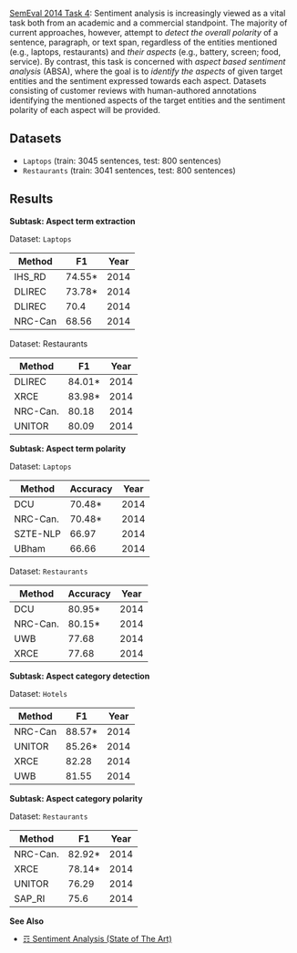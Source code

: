 [SemEval 2014 Task 4](http://alt.qcri.org/semeval2014/task4/): Sentiment analysis is increasingly viewed as a vital task both from an academic and a commercial standpoint. The majority of current approaches, however, attempt to *detect the overall polarity* of a sentence, paragraph, or text span, regardless of the entities mentioned (e.g., laptops, restaurants) and *their aspects* (e.g., battery, screen; food, service). By contrast, this task is concerned with *aspect based sentiment analysis* (ABSA), where the goal is to *identify the aspects* of given target entities and the sentiment expressed towards each aspect. Datasets consisting of customer reviews with human-authored annotations identifying the mentioned aspects of the target entities and the sentiment polarity of each aspect will be provided.

## Datasets

* `Laptops` (train: 3045 sentences, test: 800 sentences)
* `Restaurants` (train: 3041 sentences, test: 800 sentences)


## Results

**Subtask: Aspect term extraction**

Dataset: `Laptops`

| Method   	| F1     	| Year 	|
|----------	|--------	|------	|
| IHS_RD  	| 74.55* 	| 2014 	|
| DLIREC 	| 73.78* 	| 2014 	|
| DLIREC   	| 70.4  	| 2014 	|
| NRC-Can   	| 68.56  	| 2014 	|

Dataset: Restaurants

| Method   	| F1    	| Year 	|
|----------	|--------	|------	|
| DLIREC  	| 84.01* 	| 2014 	|
| XRCE 	        | 83.98* 	| 2014 	|
| NRC-Can.   	| 80.18  	| 2014 	|
| UNITOR   	| 80.09  	| 2014 	|

**Subtask: Aspect term polarity**

Dataset: `Laptops`

| Method   	| Accuracy     	| Year 	|
|----------	|--------	|------	|
| DCU  	        | 70.48* 	| 2014 	|
| NRC-Can.  	| 70.48* 	| 2014 	|
| SZTE-NLP   	| 66.97 	| 2014 	|
| UBham   	| 66.66  	| 2014 	|

Dataset: `Restaurants`

| Method   	| Accuracy    	| Year 	|
|----------	|--------	|------	|
| DCU    	| 80.95* 	| 2014 	|
| NRC-Can. 	| 80.15* 	| 2014 	|
| UWB   	| 77.68  	| 2014 	|
| XRCE   	| 77.68  	| 2014 	|

**Subtask: Aspect category detection**

Dataset: `Hotels`

| Method   	| F1     	| Year 	|
|----------	|--------	|------	|
| NRC-Can  	| 88.57* 	| 2014 	|
| UNITOR  	| 85.26* 	| 2014 	|
| XRCE   	| 82.28 	| 2014 	|
| UWB   	| 81.55  	| 2014 	|

**Subtask: Aspect category polarity**

Dataset: `Restaurants`

| Method   	| F1     	| Year 	|
|----------	|--------	|------	|
| NRC-Can.  	| 82.92* 	| 2014 	|
| XRCE   	| 78.14* 	| 2014 	|
| UNITOR   	| 76.29 	| 2014 	|
| SAP_RI   	| 75.6  	| 2014 	|

**See Also**

* [☶ Sentiment Analysis (State of The Art)](https://github.com/magizbox/underthesea/wiki/English-NLP-SOTA#sentiment-analysis)